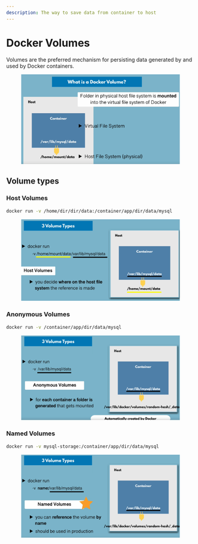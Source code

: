 ```yaml
---
description: The way to save data from container to host
---
```


# Docker Volumes

Volumes are the preferred mechanism for persisting data generated by and used by Docker containers.

<figure><img src="../../.gitbook/assets/image (10).png" alt=""><figcaption></figcaption></figure>

## Volume types

### Host Volumes

```bash
docker run -v /home/dir/dir/data:/container/app/dir/data/mysql
```

<figure><img src="../../.gitbook/assets/image.png" alt=""><figcaption></figcaption></figure>

### Anonymous Volumes

```bash
docker run -v /container/app/dir/data/mysql
```

<figure><img src="../../.gitbook/assets/image (5).png" alt=""><figcaption></figcaption></figure>

### Named Volumes

```bash
docker run -v mysql-storage:/container/app/dir/data/mysql
```

<figure><img src="../../.gitbook/assets/image (3).png" alt=""><figcaption></figcaption></figure>
